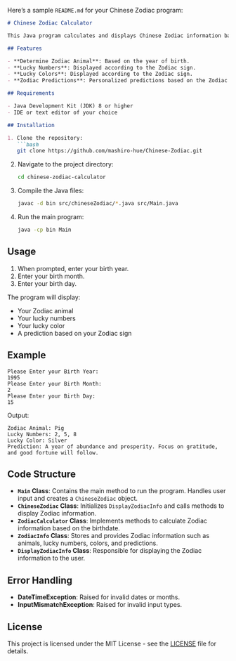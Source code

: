 Here’s a sample `README.md` for your Chinese Zodiac program:

```markdown
# Chinese Zodiac Calculator

This Java program calculates and displays Chinese Zodiac information based on the user's birthdate. It provides details such as the Zodiac animal, lucky numbers, lucky colors, and Zodiac predictions.

## Features

- **Determine Zodiac Animal**: Based on the year of birth.
- **Lucky Numbers**: Displayed according to the Zodiac sign.
- **Lucky Colors**: Displayed according to the Zodiac sign.
- **Zodiac Predictions**: Personalized predictions based on the Zodiac sign.

## Requirements

- Java Development Kit (JDK) 8 or higher
- IDE or text editor of your choice

## Installation

1. Clone the repository:
   ```bash
   git clone https://github.com/mashiro-hue/Chinese-Zodiac.git
   ```

2. Navigate to the project directory:
   ```bash
   cd chinese-zodiac-calculator
   ```

3. Compile the Java files:
   ```bash
   javac -d bin src/chineseZodiac/*.java src/Main.java
   ```

4. Run the main program:
   ```bash
   java -cp bin Main
   ```

## Usage

1. When prompted, enter your birth year.
2. Enter your birth month.
3. Enter your birth day.

The program will display:
- Your Zodiac animal
- Your lucky numbers
- Your lucky color
- A prediction based on your Zodiac sign

## Example

```
Please Enter your Birth Year: 
1995
Please Enter your Birth Month: 
2
Please Enter your Birth Day: 
15
```

Output:
```
Zodiac Animal: Pig
Lucky Numbers: 2, 5, 8
Lucky Color: Silver
Prediction: A year of abundance and prosperity. Focus on gratitude, and good fortune will follow.
```

## Code Structure

- **`Main` Class**: Contains the main method to run the program. Handles user input and creates a `ChineseZodiac` object.
- **`ChineseZodiac` Class**: Initializes `DisplayZodiacInfo` and calls methods to display Zodiac information.
- **`ZodiacCalculator` Class**: Implements methods to calculate Zodiac information based on the birthdate.
- **`ZodiacInfo` Class**: Stores and provides Zodiac information such as animals, lucky numbers, colors, and predictions.
- **`DisplayZodiacInfo` Class**: Responsible for displaying the Zodiac information to the user.

## Error Handling

- **DateTimeException**: Raised for invalid dates or months.
- **InputMismatchException**: Raised for invalid input types.

## License

This project is licensed under the MIT License - see the [LICENSE](LICENSE) file for details.
